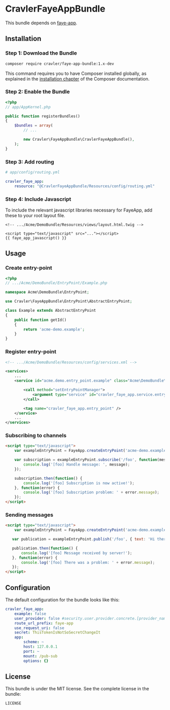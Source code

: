 # CravlerFayeAppBundle

This bundle depends on [faye-app](http://github.com/cravler/faye-app).

## Installation

### Step 1: Download the Bundle

``` bash
composer require cravler/faye-app-bundle:1.x-dev
```

This command requires you to have Composer installed globally, as explained
in the [installation chapter](https://getcomposer.org/doc/00-intro.md) of the Composer documentation.

### Step 2: Enable the Bundle

``` php
<?php
// app/AppKernel.php

public function registerBundles()
{
    $bundles = array(
        // ...

        new Cravler\FayeAppBundle\CravlerFayeAppBundle(),
    );
}
```

### Step 3: Add routing

``` yaml
# app/config/routing.yml

cravler_faye_app:
    resource: "@CravlerFayeAppBundle/Resources/config/routing.yml"
```

### Step 4: Include Javascript

To include the relevant javascript libraries necessary for FayeApp, add these to your root layout file.

``` twig
<!-- .../Acme/DemoBundle/Resources/views/layout.html.twig -->

<script type="text/javascript" src="..."></script>
{{ faye_app_javascript() }}
```

## Usage

### Create entry-point

``` php
<?php
// .../Acme/DemoBundle/EntryPoint/Example.php

namespace Acme\DemoBundle\EntryPoint;

use Cravler\FayeAppBundle\EntryPoint\AbstractEntryPoint;

class Example extends AbstractEntryPoint
{
    public function getId()
    {
        return 'acme-demo.example';
    }
}
```

### Register entry-point

``` xml
<!-- .../Acme/DemoBundle/Resources/config/services.xml -->

<services>
    ...
    <service id="acme.demo.entry_point.example" class="Acme\DemoBundle\EntryPoint\Example">

        <call method="setEntryPointManager">
            <argument type="service" id="cravler_faye_app.service.entry_point_manager" />
        </call>

        <tag name="cravler_faye_app.entry_point" />
    </service>
    ...
</services>
```

### Subscribing to channels

``` html
<script type="text/javascript">
    var exampleEntryPoint = FayeApp.createEntryPoint('acme-demo.example');

    var subscription = exampleEntryPoint.subscribe('/foo', function(message) {
        console.log('[foo] Handle message: ', message);
    });

    subscription.then(function() {
        console.log('[foo] Subscription is now active!');
    }, function(error) {
        console.log('[foo] Subscription problem: ' + error.message);
    });
</script>
```

### Sending messages

``` html
<script type="text/javascript">
    var exampleEntryPoint = FayeApp.createEntryPoint('acme-demo.example');

   var publication = exampleEntryPoint.publish('/foo', { text: 'Hi there' });

   publication.then(function() {
       console.log('[foo] Message received by server!');
   }, function(error) {
       console.log('[foo] There was a problem: ' + error.message);
   });
</script>
```

## Configuration

The default configuration for the bundle looks like this:

``` yaml
cravler_faye_app:
    example: false
    user_provider: false #security.user.provider.concrete.[provider_name]
    route_url_prefix: faye-app
    use_request_uri: false
    secret: ThisTokenIsNotSoSecretChangeIt
    app:
        scheme: ~
        host: 127.0.0.1
        port: ~
        mount: /pub-sub
        options: {}
```

## License

This bundle is under the MIT license. See the complete license in the bundle:

```
LICENSE
```
